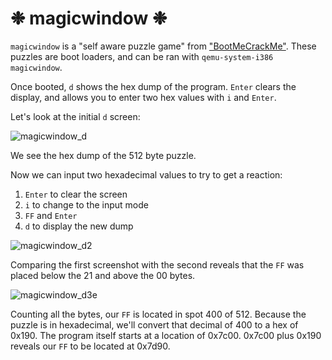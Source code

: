 # ❉ magicwindow ❉

`magicwindow` is a "self aware puzzle game" from ["BootMeCrackMe"](https://xlogicx.net/BootMe_-_CrackMe.html). These puzzles are boot loaders, and can be ran with `qemu-system-i386 magicwindow`.

Once booted, `d` shows the hex dump of the program. `Enter` clears the display, and allows you to enter two hex values with `i` and `Enter`.

Let's look at the initial `d` screen:

![magicwindow_d](https://github.com/coldwx/coldwx.github.io/assets/170867841/c41344e0-33e4-4240-8ec0-3245146ce83e)

We see the hex dump of the 512 byte puzzle.

Now we can input two hexadecimal values to try to get a reaction:

1. `Enter` to clear the screen
2. `i` to change to the input mode
3. `FF` and `Enter`
4. `d` to display the new dump

![magicwindow_d2](https://github.com/coldwx/coldwx.github.io/assets/170867841/167d4bc6-89e6-42e6-97f5-fcc3e06b50a4)

Comparing the first screenshot with the second reveals that the `FF` was placed below the 21 and above the 00 bytes.

![magicwindow_d3e](https://github.com/coldwx/coldwx.github.io/assets/170867841/88dd8e87-9bc0-44fa-96ea-a2dd41e6535e)

Counting all the bytes, our `FF` is located in spot 400 of 512. Because the puzzle is in hexadecimal, we'll convert that decimal of 400 to a hex of 0x190. The program itself starts at a location of 0x7c00. 0x7c00 plus 0x190 reveals our `FF` to be located at 0x7d90.
